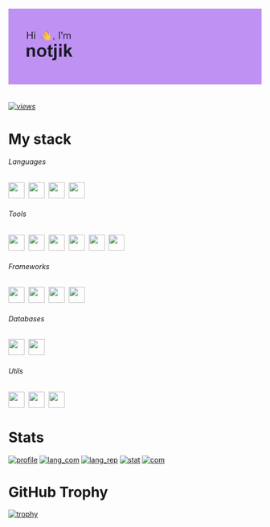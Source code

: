 ###### [![image](header.png)](header.png)
###### [![views](https://komarev.com/ghpvc/?username=notjik&color=bf91f3&style=flat)](https://komarev.com/ghpvc/?username=notjik&color=bf91f3&style=flat)
# My stack

###### Languages
<p class="languages">
<a href="https://python.org/"><img height="32" width="32" src="https://cdn.simpleicons.org/python/bf91f3"/></a>&nbsp;
<a href="https://isocpp.org/"><img height="32" width="32" src="https://cdn.simpleicons.org/cplusplus/bf91f3"/></a>&nbsp;
<a href="https://w3.org/html/"><img height="32" width="32" src="https://cdn.simpleicons.org/html5/bf91f3"/></a>&nbsp;
<a href="https://w3.org/Style/CSS/"><img height="32" width="32" src="https://cdn.simpleicons.org/css3/bf91f3"/></a>&nbsp;
</p>

###### Tools
<p class="tools">
<a href="https://git-scm.com/"><img height="32" width="32" src="https://cdn.simpleicons.org/git/bf91f3"/></a>&nbsp;
<a href="https://docker.com/"><img height="32" width="32" src="https://cdn.simpleicons.org/docker/bf91f3"/></a>&nbsp;
<a href="https://ubuntu.com/"><img height="32" width="32" src="https://cdn.simpleicons.org/ubuntu/bf91f3"/></a>&nbsp;
<a href="https://jetbrains.com/pycharm/"><img height="32" width="32" src="https://cdn.simpleicons.org/pycharm/bf91f3"/></a>&nbsp;
<a href="https://visualstudio.microsoft.com/"><img height="32" width="32" src="https://cdn.simpleicons.org/visualstudio/bf91f3"/></a>&nbsp;
<a href="https://code.visualstudio.com/"><img height="32" width="32" src="https://cdn.simpleicons.org/visualstudiocode/bf91f3"/></a>&nbsp;
</p>

###### Frameworks
<p class="frameworks">
<a href="https://djangoproject.com/"><img height="32" width="32" src="https://cdn.simpleicons.org/django/bf91f3"/></a>&nbsp;
<a href="https://qt.io/"><img height="32" width="32" src="https://cdn.simpleicons.org/qt/bf91f3"/></a>&nbsp;
<a href="https://flask.palletsprojects.com/"><img height="32" width="32" src="https://cdn.simpleicons.org/flask/bf91f3"/></a>&nbsp;
<a href="https://getbootstrap.com/"><img height="32" width="32" src="https://cdn.simpleicons.org/bootstrap/bf91f3"/></a>&nbsp;
</p>

###### Databases
<p class="databases">
<a href="https://postgresql.org/"><img height="32" width="32" src="https://cdn.simpleicons.org/postgresql/bf91f3"/></a>&nbsp;
<a href="https://sqlite.org/"><img height="32" width="32" src="https://cdn.simpleicons.org/sqlite/bf91f3"/></a>&nbsp;
</p>

###### Utils
<p class="utils">
<a href="https://mozilla.org/"><img height="32" width="32" src="https://cdn.simpleicons.org/mozilla/bf91f3"/></a>&nbsp;
<a href="https://dotenv.org/"><img height="32" width="32" src="https://cdn.simpleicons.org/dotenv/bf91f3"/></a>&nbsp;
<a href="https://pypi.org/project/googletrans/"><img height="32" width="32" src="https://cdn.simpleicons.org/googletranslate/bf91f3"/></a>&nbsp;
</p>

# Stats
[![profile](https://github-profile-summary-cards.vercel.app/api/cards/profile-details?username=notjik&theme=tokyonight)](https://github-profile-summary-cards.vercel.app/api/cards/profile-details?username=notjik&theme=tokyonight)
[![lang_com](https://github-profile-summary-cards.vercel.app/api/cards/most-commit-language?username=notjik&theme=tokyonight)](https://github-profile-summary-cards.vercel.app/api/cards/most-commit-language?username=notjik&theme=tokyonight)
[![lang_rep](https://github-profile-summary-cards.vercel.app/api/cards/repos-per-language?username=notjik&theme=tokyonight)](https://github-profile-summary-cards.vercel.app/api/cards/repos-per-language?username=notjik&theme=tokyonight)
[![stat](https://github-profile-summary-cards.vercel.app/api/cards/stats?username=notjik&theme=tokyonight)](https://github-profile-summary-cards.vercel.app/api/cards/stats?username=notjik&theme=tokyonight)
[![com](https://github-profile-summary-cards.vercel.app/api/cards/productive-time?username=notjik&theme=tokyonight)](https://github-profile-summary-cards.vercel.app/api/cards/productive-time?username=notjik&theme=tokyonight)
# GitHub Trophy
[![trophy](https://github-profile-trophy.vercel.app/?username=notjik&theme=tokyonight)](https://github-profile-trophy.vercel.app/?username=notjik&theme=tokyonight)
